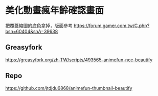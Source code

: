 # 美化動畫瘋年齡確認畫面
把覆蓋縮圖的底色拿掉，版面參考 https://forum.gamer.com.tw/C.php?bsn=60404&snA=39638

## Greasyfork
https://greasyfork.org/zh-TW/scripts/493565-animefun-ncc-beautify

## Repo
https://github.com/jtdjdu6868/animefun-thumbnail-beautify